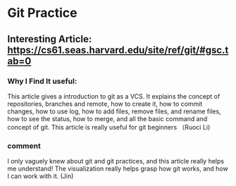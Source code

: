 # Git Practice
## Interesting Article: https://cs61.seas.harvard.edu/site/ref/git/#gsc.tab=0
### Why I Find It useful: 
This article gives a introduction to git as a VCS. It explains the concept of repositories, branches and remote, how to create it, how to commit changes, how to use log, how to add files, remove files, and rename files, how to see the status, how to merge, and  all the basic command and concept of git. This article is really useful for git beginners （Ruoci Li)

### comment 
I only vaguely knew about git and git practices, and this article really helps me understand! The visualization really helps grasp how git works, and how I can work with it. (Jin)